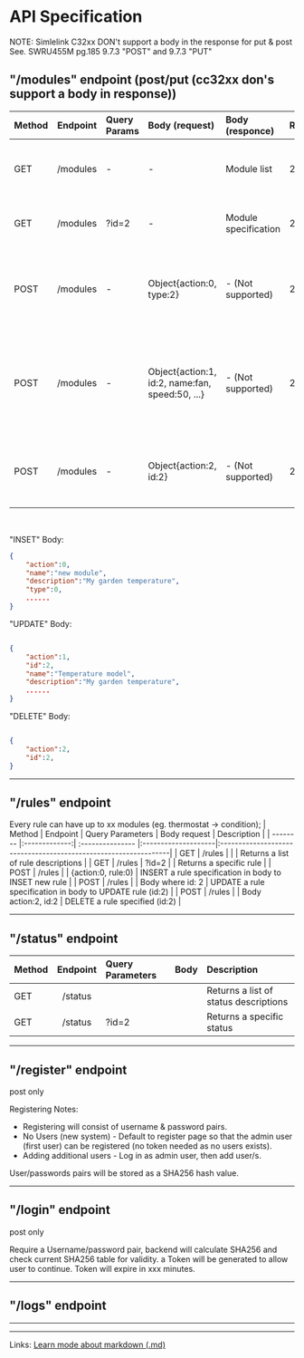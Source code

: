 # API Specification
NOTE: Simlelink C32xx DON't support a body in the response for put & post  	See. SWRU455M pg.185 9.7.3 "POST" and 9.7.3 "PUT"

## "/modules" endpoint  (post/put (cc32xx don's support a body in response))

| Method | Endpoint | Query Params | Body (request)                                  | Body (responce)      | Responce | Description                                            |
| -------|:--------:| :----------- |:------------------------------------------------|:---------------------|:---------|--------------------------------------------------------|
| GET    | /modules | -            | -                                               | Module list          | 200/     | Returns a list of module descriptions (id, types)      |
| GET    | /modules | ?id=2        | -                                               | Module specification | 200/     | Returns a specific module object                       |
| POST   | /modules | -            | Object{action:0, type:2}                        | - (Not supported)    | 200/     | INSERT - Request body contain new object with action & type|
| POST   | /modules | -            | Object{action:1, id:2, name:fan, speed:50, ...} | - (Not supported)    | 200/     | UPDATE - Request body contain updated object with action, id and parameters|
| POST   | /modules | -            | Object{action:2, id:2}                          | - (Not supported)    | 200/     | Delete-  Request body contain object with action & id  |

<br>

"INSET" Body:
```JSON 
{
    "action":0,
    "name":"new module",
    "description":"My garden temperature",
    "type":0,
    ......
} 
```
"UPDATE" Body:
```JSON

{
    "action":1,
    "id":2,
    "name":"Temperature model",
    "description":"My garden temperature",
    ......
} 
```
"DELETE" Body:
```JSON

{
    "action":2,
    "id":2,
} 
```


***

## "/rules" endpoint
Every rule can have up to xx modules (eg. thermostat -> condition); 
| Method   | Endpoint      | Query Parameters | Body request        | Description                                                     |
| -------- |:-------------:| :--------------- |:--------------------|:----------------------------------------------------------------|
| GET      | /rules        |                  |                     | Returns a list of rule descriptions                             |
| GET      | /rules        | ?id=2            |                     | Returns a specific rule                                         |
| POST     | /rules        |                  | {action:0, rule:0)  | INSERT a rule specification in body to INSET new rule           |
| POST     | /rules        |                  | Body where id: 2    | UPDATE a rule specification in body to UPDATE rule (id:2)       |
| POST     | /rules        |                  | Body action:2, id:2 | DELETE a rule specified (id:2)                                  |

***
## "/status" endpoint
| Method   | Endpoint      | Query Parameters | Body                | Description                                                     |
| -------- |:-------------:| :--------------- |:--------------------|:----------------------------------------------------------------|
| GET      | /status       |                  |                     | Returns a list of status descriptions                           |
| GET      | /status       | ?id=2            |                     | Returns a specific status                                       |
***
## "/register" endpoint
post only

Registering Notes: 
* Registering will consist of username & password pairs.
* No Users (new system) - Default to register page so that the admin user (first user) can be registered (no token needed as no users exists).
* Adding additional users - Log in as admin user, then add user/s.

User/passwords pairs will be stored as a SHA256 hash value.
***
## "/login" endpoint
post only

Require a Username/password pair, backend will calculate SHA256 and check current SHA256 table for validity. a Token will be generated to allow user to continue.
Token will expire in xxx minutes.

***
## "/logs" endpoint

***

***
Links:
[Learn mode about markdown (.md)](https://github.com/adam-p/markdown-here/wiki/Markdown-Cheatsheet)